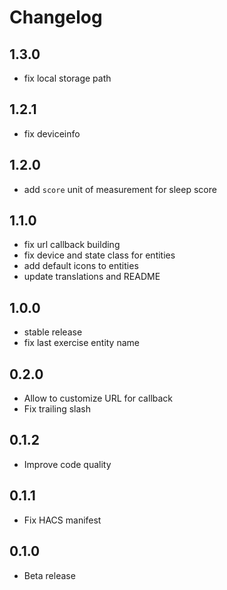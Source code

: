 # Changelog

## 1.3.0

- fix local storage path

## 1.2.1

- fix deviceinfo

## 1.2.0

- add `score` unit of measurement for sleep score

## 1.1.0

- fix url callback building
- fix device and state class for entities
- add default icons to entities
- update translations and README

## 1.0.0

- stable release
- fix last exercise entity name

## 0.2.0

- Allow to customize URL for callback
- Fix trailing slash

## 0.1.2

- Improve code quality

## 0.1.1

- Fix HACS manifest

## 0.1.0

- Beta release
